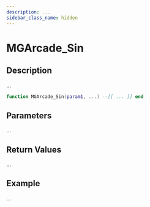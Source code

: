 ```yaml
---
description: ...
sidebar_class_name: hidden
---
```


# MGArcade_Sin

## Description

...

```lua
function MGArcade_Sin(param1, ...) --[[ ... ]] end
```

## Parameters

...

## Return Values

...

## Example

...

